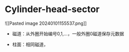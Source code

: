 # Cylinder-head-sector
![[Pasted image 20240101155537.png]]
- 磁道：从外圈开始编号0,1,...，一般外圈0磁道保存元数据

- 柱面：相同磁道，